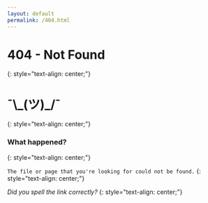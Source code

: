 ```yaml
---
layout: default
permalink: /404.html
---
```


# 404 - Not Found
{: style="text-align: center;"}

# ¯\\_(ツ)\_/¯
{: style="text-align: center;"}

###  What happened?
{: style="text-align: center;"}

`The file or page that you're looking for could not be found.`
{: style="text-align: center;"}

_Did you spell the link correctly?_
{: style="text-align: center;"}
